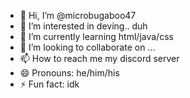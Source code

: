 - 👋 Hi, I’m @microbugaboo47
- 👀 I’m interested in deving.. duh
- 🌱 I’m currently learning html/java/css
- 💞️ I’m looking to collaborate on ...
- 📫 How to reach me my discord server
- 😄 Pronouns: he/him/his
- ⚡ Fun fact: idk

<!---
microbugaboo47/microbugaboo47 is a ✨ special ✨ repository because its `README.md` (this file) appears on your GitHub profile.
You can click the Preview link to take a look at your changes.
--->
